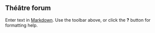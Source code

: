 ## Théâtre forum

Enter text in [Markdown](http://daringfireball.net/projects/markdown/). Use the toolbar above, or click the **?** button for formatting help.
